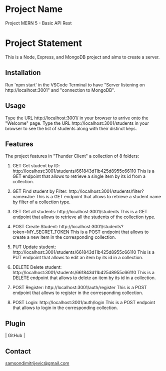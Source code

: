 # Project Name

Project MERN 5 - Basic API Rest

# Project Statement

This is a Node, Express, and MongoDB project and aims to create a server.

## Installation

Run 'npm start' in the VSCode Terminal to have "Server listening on http://localhost:3001" and "connection to MongoDB".

## Usage

Type the URL http://localhost:3001/ in your browser to arrive onto the "Welcome" page.
Type the URL http://localhost:3001/students in your browser to see the list of students along with their distinct keys.

## Features

The project features in "Thunder Client" a collection of 8 folders:

1. GET Get student by ID: http://localhost:3001/students/661843d11b425d8955c66110
   This is a GET endpoint that allows to retrieve a single item by its id from a collection.

2. GET Find student by Filter: http://localhost:3001/students/filter?name=Joe
   This is a GET endpoint that allows to retrieve a student name by filter of a collection type.

3. GET Get all students: http://localhost:3001/students
   This is a GET endpoint that allows to retrieve all the students of the collection type.

4. POST Create Student: http://localhost:3001/students?token=MY_SECRET_TOKEN
   This is a POST endpoint that allows to create a new item in the corresponding collection.

5. PUT Update student: http://localhost:3001/students/661843d11b425d8955c66110
   This is a PUT endpoint that allows to edit an item by its id in a collection.

6. DELETE Delete student: http://localhost:3001/students/661843d11b425d8955c66110
   This is a DELETE endpoint that allows to delete an item by its id in a collection.

7. POST Register: http://localhost:3001/auth/register
   This is a POST endpoint that allows to register in the corresponding collection.

8. POST Login: http://localhost:3001/auth/login
   This is a POST endpoint that allows to login in the corresponding collection.

## Plugin

| GitHub |

## Contact

samsondimitrijevic@gmail.com
